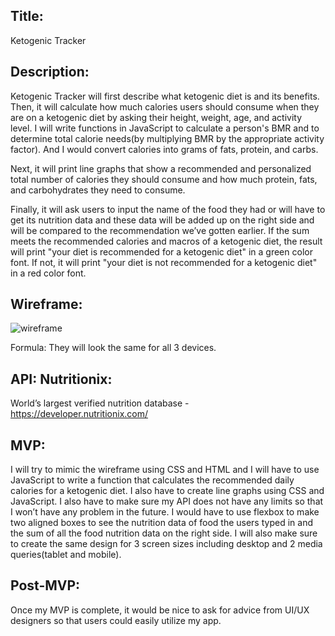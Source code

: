 ## Title:

Ketogenic Tracker

## Description:

Ketogenic Tracker will first describe what ketogenic diet is and its benefits. Then, it will calculate how much calories users should consume when they are on a ketogenic diet by asking their height, weight, age, and activity level. I will write functions in JavaScript to calculate a person's BMR and to determine total calorie needs(by multiplying BMR by the appropriate activity factor). And I would convert calories into grams of fats, protein, and carbs.

Next, it will print line graphs that show a recommended and personalized total number of calories they should consume and how much protein, fats, and carbohydrates they need to consume.

Finally, it will ask users to input the name of the food they had or will have to get its nutrition data and these data will be added up on the right side and will be compared to the recommendation we’ve gotten earlier. If the sum meets the recommended calories and macros of a ketogenic diet, the result will print "your diet is recommended for a ketogenic diet" in a green color font. If not, it will print "your diet is not recommended for a ketogenic diet" in a red color font.

## Wireframe:

![wireframe](https://github.com/kangja/project1/blob/master/Wireframe.jpeg)

Formula:
They will look the same for all 3 devices.

## API: Nutritionix:

World’s largest verified nutrition database - https://developer.nutritionix.com/

## MVP:

I will try to mimic the wireframe using CSS and HTML and I will have to use JavaScript to write a function that calculates the recommended daily calories for a ketogenic diet. I also have to create line graphs using CSS and JavaScript. I also have to make sure my API does not have any limits so that I won’t have any problem in the future. I would have to use flexbox to make two aligned boxes to see the nutrition data of food the users typed in and the sum of all the food nutrition data on the right side. I will also make sure to create the same design for 3 screen sizes including desktop and 2 media queries(tablet and mobile).

## Post-MVP:

Once my MVP is complete, it would be nice to ask for advice from UI/UX designers so that users could easily utilize my app.
